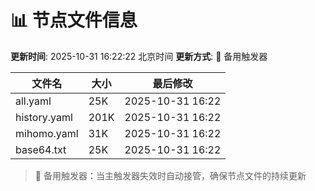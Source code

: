 # 📊 节点文件信息

**更新时间**: 2025-10-31 16:22:22 北京时间
**更新方式**: 🔄 备用触发器

| 文件名 | 大小 | 最后修改 |
|--------|------|----------|
| all.yaml | 25K | 2025-10-31 16:22 |
| history.yaml | 201K | 2025-10-31 16:22 |
| mihomo.yaml | 31K | 2025-10-31 16:22 |
| base64.txt | 25K | 2025-10-31 16:22 |

> 🔄 备用触发器：当主触发器失效时自动接管，确保节点文件的持续更新

